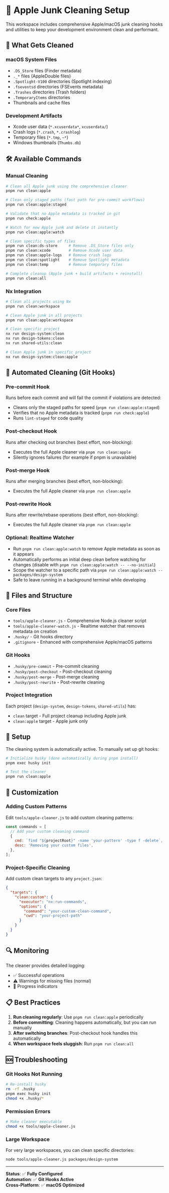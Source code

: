 # 🧹 Apple Junk Cleaning Setup

This workspace includes comprehensive Apple/macOS junk cleaning hooks and utilities to keep your development
environment clean and performant.

## 🎯 What Gets Cleaned

### macOS System Files

- `.DS_Store` files (Finder metadata)
- `._*` files (AppleDouble files)
- `.Spotlight-V100` directories (Spotlight indexing)
- `.fseventsd` directories (FSEvents metadata)
- `.Trashes` directories (Trash folders)
- `.TemporaryItems` directories
- Thumbnails and cache files

### Development Artifacts

- Xcode user data (`*.xcuserdata*`, `xcuserdata/`)
- Crash logs (`*.crash`, `*.crashlog`)
- Temporary files (`*.tmp`, `~*`)
- Windows thumbnails (`Thumbs.db`)

## 🛠 Available Commands

### Manual Cleaning

```bash
# Clean all Apple junk using the comprehensive cleaner
pnpm run clean:apple

# Clean only staged paths (fast path for pre-commit workflows)
pnpm run clean:apple:staged

# Validate that no Apple metadata is tracked in git
pnpm run check:apple

# Watch for new Apple junk and delete it instantly
pnpm run clean:apple:watch

# Clean specific types of files
pnpm run clean:ds-store     # Remove .DS_Store files only
pnpm run clean:xcode        # Remove Xcode user data
pnpm run clean:apple-logs   # Remove crash logs
pnpm run clean:spotlight    # Remove Spotlight metadata
pnpm run clean:temp         # Remove temporary files

# Complete cleanup (Apple junk + build artifacts + reinstall)
pnpm run clean:all
```

### Nx Integration

```bash
# Clean all projects using Nx
pnpm run clean:workspace

# Clean Apple junk in all projects
pnpm run clean:apple:workspace

# Clean specific project
nx run design-system:clean
nx run design-tokens:clean
nx run shared-utils:clean

# Clean Apple junk in specific project
nx run design-system:clean:apple
```

## 🔄 Automated Cleaning (Git Hooks)

### Pre-commit Hook

Runs before each commit and will fail the commit if violations are detected:

- Cleans only the staged paths for speed (`pnpm run clean:apple:staged`)
- Verifies that no Apple metadata is tracked (`pnpm run check:apple`)
- Runs `lint-staged` for code quality

### Post-checkout Hook

Runs after checking out branches (best effort, non-blocking):

- Executes the full Apple cleaner via `pnpm run clean:apple`
- Silently ignores failures (for example if pnpm is unavailable)

### Post-merge Hook

Runs after merging branches (best effort, non-blocking):

- Executes the full Apple cleaner via `pnpm run clean:apple`

### Post-rewrite Hook

Runs after rewrite/rebase operations (best effort, non-blocking):

- Executes the full Apple cleaner via `pnpm run clean:apple`

### Optional: Realtime Watcher

- Run `pnpm run clean:apple:watch` to remove Apple metadata as soon as it appears
- Automatically performs an initial deep clean before watching for changes (disable with
  `pnpm run clean:apple:watch -- --no-initial`)
- Scope the watcher to a specific path via `pnpm run clean:apple:watch -- packages/design-system`
- Safe to leave running in a background terminal while developing

## 📁 Files and Structure

### Core Files

- `tools/apple-cleaner.js` - Comprehensive Node.js cleaner script
- `tools/apple-cleaner-watch.js` - Realtime watcher that removes metadata on creation
- `.husky/` - Git hooks directory
- `.gitignore` - Enhanced with comprehensive Apple/macOS patterns

### Git Hooks

- `.husky/pre-commit` - Pre-commit cleaning
- `.husky/post-checkout` - Post-checkout cleaning
- `.husky/post-merge` - Post-merge cleaning
- `.husky/post-rewrite` - Post-rewrite cleaning

### Project Integration

Each project (`design-system`, `design-tokens`, `shared-utils`) has:

- `clean` target - Full project cleanup including Apple junk
- `clean:apple` target - Apple junk only

## 🚀 Setup

The cleaning system is automatically active. To manually set up git hooks:

```bash
# Initialize husky (done automatically during pnpm install)
pnpm exec husky init

# Test the cleaner
pnpm run clean:apple
```

## 🎨 Customization

### Adding Custom Patterns

Edit `tools/apple-cleaner.js` to add custom cleaning patterns:

```javascript
const commands = [
  // Add your custom cleaning command
  {
    cmd: `find "${projectRoot}" -name 'your-pattern' -type f -delete`,
    desc: 'Removing your custom files',
  },
];
```

### Project-Specific Cleaning

Add custom clean targets to any `project.json`:

```json
{
  "targets": {
    "clean:custom": {
      "executor": "nx:run-commands",
      "options": {
        "command": "your-custom-clean-command",
        "cwd": "your-project-path"
      }
    }
  }
}
```

## 🔍 Monitoring

The cleaner provides detailed logging:

- ✅ Successful operations
- ⚠️ Warnings for missing files (normal)
- 🧹 Progress indicators

## 📋 Best Practices

1. **Run cleaning regularly**: Use `pnpm run clean:apple` periodically
2. **Before committing**: Cleaning happens automatically, but you can run manually
3. **After switching branches**: Post-checkout hook handles this automatically
4. **When workspace feels sluggish**: Run `pnpm run clean:all`

## 🆘 Troubleshooting

### Git Hooks Not Running

```bash
# Re-install husky
rm -rf .husky
pnpm exec husky init
chmod +x .husky/*
```

### Permission Errors

```bash
# Make cleaner executable
chmod +x tools/apple-cleaner.js
```

### Large Workspace

For very large workspaces, you can clean specific directories:

```bash
node tools/apple-cleaner.js packages/design-system
```

---

**Status**: ✅ **Fully Configured**\
**Automation**: ✅ **Git Hooks Active**\
**Cross-Platform**: ✅ **macOS Optimized**
